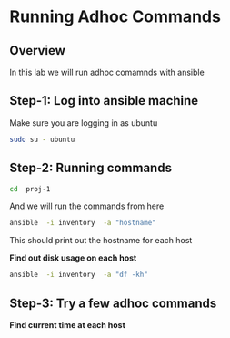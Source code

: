  # Running Adhoc Commands

## Overview

 In this lab we will run adhoc comamnds with ansible

## Step-1: Log into ansible machine

 Make sure you are logging in as ubuntu

 ```bash
 sudo su - ubuntu
 ```

## Step-2: Running commands

```bash
cd  proj-1
```

And we will run the commands from here

```bash
ansible  -i inventory  -a "hostname"
```

This should print out the hostname for each host

**Find out disk usage on each host**

```bash
ansible  -i inventory  -a "df -kh"
```

## Step-3: Try a few adhoc commands

**Find current time at each host**
